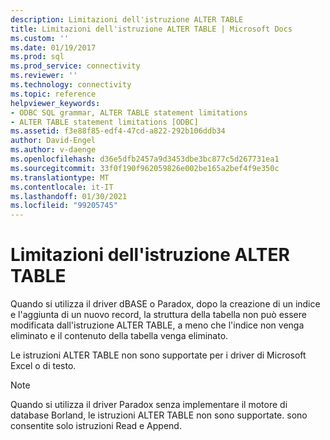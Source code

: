 ```yaml
---
description: Limitazioni dell'istruzione ALTER TABLE
title: Limitazioni dell'istruzione ALTER TABLE | Microsoft Docs
ms.custom: ''
ms.date: 01/19/2017
ms.prod: sql
ms.prod_service: connectivity
ms.reviewer: ''
ms.technology: connectivity
ms.topic: reference
helpviewer_keywords:
- ODBC SQL grammar, ALTER TABLE statement limitations
- ALTER TABLE statement limitations [ODBC]
ms.assetid: f3e88f85-edf4-47cd-a822-292b106ddb34
author: David-Engel
ms.author: v-daenge
ms.openlocfilehash: d36e5dfb2457a9d3453dbe3bc877c5d267731ea1
ms.sourcegitcommit: 33f0f190f962059826e002be165a2bef4f9e350c
ms.translationtype: MT
ms.contentlocale: it-IT
ms.lasthandoff: 01/30/2021
ms.locfileid: "99205745"
---
```

# <a name="alter-table-statement-limitations"></a>Limitazioni dell'istruzione ALTER TABLE
Quando si utilizza il driver dBASE o Paradox, dopo la creazione di un indice e l'aggiunta di un nuovo record, la struttura della tabella non può essere modificata dall'istruzione ALTER TABLE, a meno che l'indice non venga eliminato e il contenuto della tabella venga eliminato.  
  
 Le istruzioni ALTER TABLE non sono supportate per i driver di Microsoft Excel o di testo.  
  
> [!NOTE]  
>  Quando si utilizza il driver Paradox senza implementare il motore di database Borland, le istruzioni ALTER TABLE non sono supportate. sono consentite solo istruzioni Read e Append.
